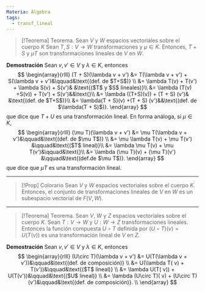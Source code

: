 ```yaml
---
Materia: Álgebra
tags:
  - transf_lineal
---
```

> [!Teorema] Teorema. 
> Sean $V$ y $W$ espacios vectoriales sobre el cuerpo $K$ Sean $T,S : V \to W$ transformaciones y $\mu \in K$. Entonces, $T + S$ y $\mu T$ son transformaciones lineales de $V$ en $W$.
> 

**Demostración** Sean $v,v' \in V$ y $\lambda \in K$, entonces
$$
\begin{array}{rlll}
                    (T + S)(\lambda v + v') &= T(\lambda v + v') + S(\lambda v + v')&\qquad&\text{(def. de $T+S$)} \\
                    &= \lambda T(v) + T(v') + \lambda S(v) + S(v')& &\text{($T$ y $S$ lineales)}\\
                    &= \lambda (T(v) +S(v)) + T(v') + S(v')&&\text{}\\
                    &= \lambda ((T+S)(v)) + (T + S) (v')& &\text{(def. de $T+S$)}\\
                    &= \lambda(T + S)(v) +(T + S) (v')&&\text{(def. de $\lambda(T + S)$)}.
                \end{array}
$$
que dice que $T + U$ es una transformación lineal. En forma análoga, si $\mu \in K$, 
$$
\begin{array}{rlll}
                (\mu T)(\lambda v + v') &= \mu T(\lambda v + v')&\qquad&\text{(def. de $\mu T$)} \\
                &= \mu \lambda T(v) + \mu T(v') &\qquad&\text{($T$ lineal)}\\
                &=  \lambda \mu T(v) + \mu T(v')&\qquad&\text{}\\
                &= \lambda (\mu T)(v) + (\mu T)(v') &\qquad&\text{(def.de $\mu T$)}.
\end{array}
$$
que dice que $\mu T$ es una transformación lineal.

---
> [!Prop] Colorario
> Sean $V$ y $W$ espacios vectoriales sobre el cuerpo $K$. Entonces, el conjunto de transformaciones lineales de $V$ en $W$ es un subespacio vectorial  de $F(V,W)$. 

---
> [!Teorema] Teorema. 
> Sean $V$, $W$ y $Z$ espacios vectoriales sobre el cuerpo $K$.  Sean $T: V \to W$ y $U: W \to Z$ transformaciones lineales. Entonces la función compuesta $U\circ T$ definida por $(U\circ T)(v) = U(T(v))$ es una transformación lineal de $V$ en $Z$.
> 

**Demostración** Sean $v, v' \in V$ y $\lambda \in K$, entonces
$$
\begin{array}{rlll}
                (U\circ T)(\lambda v + v') &= U(T(\lambda v + v'))&\qquad&\text{(def. de composición)} \\
                 &= U(\lambda T( v) + T(v'))&\qquad&\text{($T$ lineal)} \\
                 &= \lambda U(T( v)) + U(T(v'))&\qquad&\text{($U$ lineal)} \\
                 &= \lambda (U\circ T)( v) + (U\circ T)(v')&\qquad&\text{(def. de composición)}. \\
\end{array}
$$
